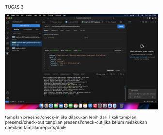 TUGAS 3

![Presensi Check In](../screenshots/presensi_check_in.png)


tampilan presensi/check-in jika dilakukan lebih dari 1 kali
tampilan presensi/check-out
tampilan presensi/check-out jika belum melakukan check-in
tampilanreports/daily